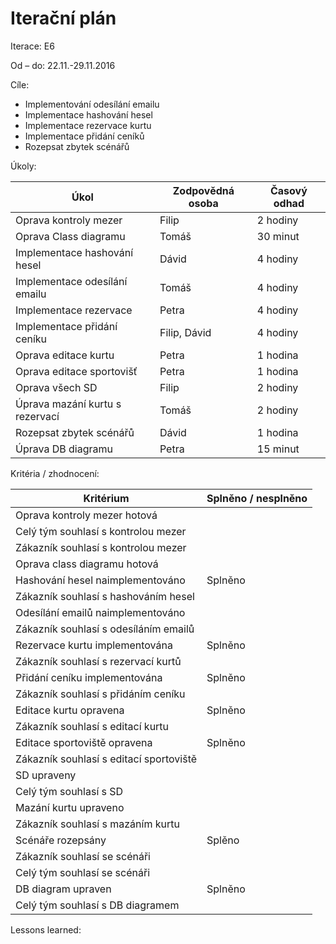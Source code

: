 
<h1>Iterační plán</h1>
Iterace: E6 

Od – do: 22.11.-29.11.2016


Cíle:
- Implementování odesílání emailu
- Implementace hashování hesel
- Implementace rezervace kurtu
- Implementace přidání ceníků
- Rozepsat zbytek scénářů


Úkoly:

|Úkol|	Zodpovědná osoba|	Časový odhad|
|---|---|---|
|Oprava kontroly mezer|Filip|2 hodiny|
|Oprava Class diagramu|Tomáš|30 minut|
|Implementace hashování hesel|Dávid|4 hodiny|
|Implementace odesílání emailu|Tomáš|4 hodiny|
|Implementace rezervace|Petra|4 hodiny|
|Implementace přidání ceníku|Filip, Dávid|4 hodiny|
|Oprava editace kurtu|Petra|1 hodina|
|Oprava editace sportovišť|Petra|1 hodina|
|Oprava všech SD|Filip|2 hodiny|
|Úprava mazání kurtu s rezervací|Tomáš|2 hodiny|
|Rozepsat zbytek scénářů|Dávid|1 hodina|
|Úprava DB diagramu|Petra|15 minut

Kritéria / zhodnocení:

|Kritérium	|Splněno / nesplněno|
|---|---|
|Oprava kontroly mezer hotová||
|Celý tým souhlasí s kontrolou mezer||
|Zákazník souhlasí s kontrolou mezer||
|Oprava class diagramu hotová||
|Hashování hesel naimplementováno|Splněno|
|Zákazník souhlasí s hashováním hesel||
|Odesílání emailů naimplementováno||
|Zákazník souhlasí s odesíláním emailů||
|Rezervace kurtu implementována|Splněno|
|Zákazník souhlasí s rezervací kurtů||
|Přidání ceníku implementována|Splněno|
|Zákazník souhlasí s přidáním ceníku||
|Editace kurtu opravena|Splněno|
|Zákazník souhlasí s editací kurtu||
|Editace sportoviště opravena|Splněno|
|Zákazník souhlasí s editací sportoviště||
|SD upraveny||
|Celý tým souhlasí s SD||
|Mazání kurtu upraveno||
|Zákazník souhlasí s mazáním kurtu||
|Scénáře rozepsány|Splěno|
|Zákazník souhlasí se scénáři||
|Celý tým souhlasí se scénáři||
|DB diagram upraven|Splněno|
|Celý tým souhlasí s DB diagramem||

Lessons learned:
